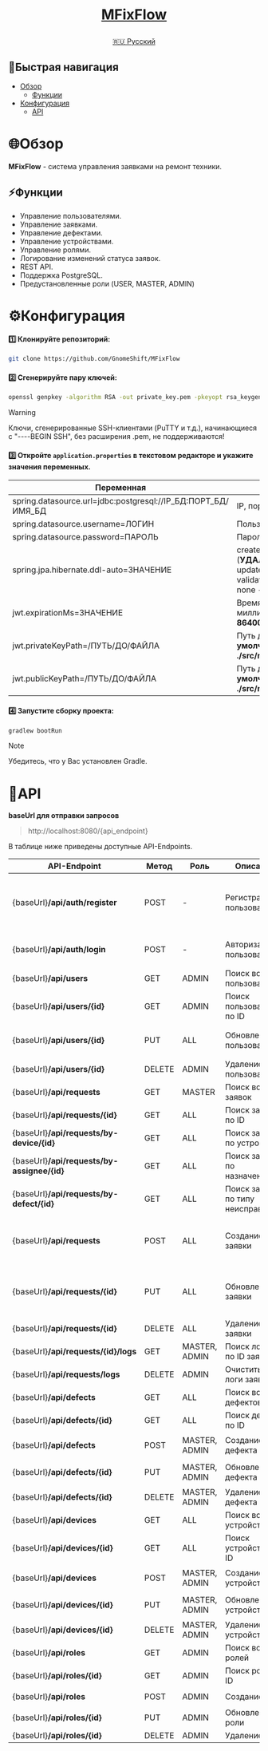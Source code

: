 <h1>
<p align="center">
<a href="https://github.com/GnomeShift/MFixFlow" target="_blank" rel="noopener noreferrer">MFixFlow</a>
</p>
</h1>

<p align="center">
  <a href="README.md">🇷🇺 Русский</a>
</p>

## 🚀Быстрая навигация
* [Обзор](#обзор)
    * [Функции](#функции)
* [Конфигурация](#конфигурация)
    * [API](#api)

# 🌐Обзор
**MFixFlow** - система управления заявками на ремонт техники.

## ⚡Функции
* Управление пользователями.
* Управление заявками.
* Управление дефектами.
* Управление устройствами.
* Управление ролями.
* Логирование изменений статуса заявок.
* REST API.
* Поддержка PostgreSQL.
* Предустановленные роли (USER, MASTER, ADMIN)

# ⚙️Конфигурация
#### 1️⃣ Клонируйте репозиторий:
```bash
git clone https://github.com/GnomeShift/MFixFlow
```

#### 2️⃣ Сгенерируйте пару ключей:
```bash
openssl genpkey -algorithm RSA -out private_key.pem -pkeyopt rsa_keygen_bits:2048 && openssl rsa -pubout -in private_key.pem -out public_key.pem
```
> [!WARNING]
> Ключи, сгенерированные SSH-клиентами (PuTTY и т.д.), начинающиеся с "----BEGIN SSH", без расширения .pem, не поддерживаются!

#### 3️⃣ Откройте `application.properties` в текстовом редакторе и укажите значения переменных.

| Переменная                                                   | Значение                                                                                                                                                      |
|--------------------------------------------------------------|---------------------------------------------------------------------------------------------------------------------------------------------------------------|
| spring.datasource.url=jdbc:postgresql://IP_БД:ПОРТ_БД/ИМЯ_БД | IP, порт, имя БД                                                                                                                                              |
| spring.datasource.username=ЛОГИН                             | Пользователь БД                                                                                                                                               |
| spring.datasource.password=ПАРОЛЬ                            | Пароль пользователя БД                                                                                                                                        |
| spring.jpa.hibernate.ddl-auto=ЗНАЧЕНИЕ                       | create - создать структуру БД (**УДАЛИТ ВСЕ ДАННЫЕ**);<br/>update - обновить структуру БД;<br/>validate - проверить структуру БД;<br/>none - ничего не делать |
| jwt.expirationMs=ЗНАЧЕНИЕ                                    | Время жизни JWT-токена в миллисекундах (**по умолчанию - 86400000**)                                                                                          |
| jwt.privateKeyPath=/ПУТЬ/ДО/ФАЙЛА                            | Путь до файла приватного ключа (**по умолчанию - ./src/main/resources/private_key.pem**)                                                                      |
| jwt.publicKeyPath=/ПУТЬ/ДО/ФАЙЛА                             | Путь до файла публичного ключа (**по умолчанию - ./src/main/resources/public_key.pem**)                                                                       |

#### 4️⃣ Запустите сборку проекта:
```bash
gradlew bootRun
```
> [!NOTE]
> Убедитесь, что у Вас установлен Gradle.

# 📡API
**baseUrl для отправки запросов**
> http://localhost:8080/{api_endpoint}

В таблице ниже приведены доступные API-Endpoints.

| API-Endpoint                                | Метод  | Роль          | Описание                           | Тело запроса                                                                                             |
|---------------------------------------------|--------|---------------|------------------------------------|----------------------------------------------------------------------------------------------------------|
| {baseUrl}**/api/auth/register**             | POST   | -             | Регистрация пользователя           | `{ name: "NAME", "email": "mail@example.com", "password": "PASSWORD", "role": "USER/MASTER/ADMIN" }`     |
| {baseUrl}**/api/auth/login**                | POST   | -             | Авторизация пользователя           | `{ email: "mail@example.com", "password": "PASSWORD" }`                                                  |
| {baseUrl}**/api/users**                     | GET    | ADMIN         | Поиск всех пользователей           | -                                                                                                        |
| {baseUrl}**/api/users/{id}**                | GET    | ADMIN         | Поиск пользователя по ID           | -                                                                                                        |
| {baseUrl}**/api/users/{id}**                | PUT    | ALL           | Обновление пользователя            | `{ name: "Test2", email: "mail@example.com", role: "ADMIN" }`                                            |
| {baseUrl}**/api/users/{id}**                | DELETE | ADMIN         | Удаление пользователя              | -                                                                                                        |
| {baseUrl}**/api/requests**                  | GET    | MASTER        | Поиск всех заявок                  | -                                                                                                        |
| {baseUrl}**/api/requests/{id}**             | GET    | ALL           | Поиск заявки по ID                 | -                                                                                                        |
| {baseUrl}**/api/requests/by-device/{id}**   | GET    | ALL           | Поиск заявки по устройству         | -                                                                                                        |
| {baseUrl}**/api/requests/by-assignee/{id}** | GET    | ALL           | Поиск заявки по назначенному       | -                                                                                                        |
| {baseUrl}**/api/requests/by-defect/{id}**   | GET    | ALL           | Поиск заявки по типу неисправности | -                                                                                                        |
| {baseUrl}**/api/requests**                  | POST   | ALL           | Создание заявки                    | `{ "title": "Test", description: "Test", status: "NEW", assigneeId: "1", deviceId: "1", defectId: "1" }` |
| {baseUrl}**/api/requests/{id}**             | PUT    | ALL           | Обновление заявки                  | `{ title: "Test2", description: "Test", status: "NEW", assigneeId: "1", deviceId: "1", defectId: "1" }`  |
| {baseUrl}**/api/requests/{id}**             | DELETE | ALL           | Удаление заявки                    | -                                                                                                        |
| {baseUrl}**/api/requests/{id}/logs**        | GET    | MASTER, ADMIN | Поиск логов по ID заявки           | -                                                                                                        |
| {baseUrl}**/api/requests/logs**             | DELETE | ADMIN         | Очистить все логи заявок           | -                                                                                                        |
| {baseUrl}**/api/defects**                   | GET    | ALL           | Поиск всех дефектов                | -                                                                                                        |
| {baseUrl}**/api/defects/{id}**              | GET    | ALL           | Поиск дефекта по ID                | -                                                                                                        |
| {baseUrl}**/api/defects**                   | POST   | MASTER, ADMIN | Создание дефекта                   | `{ name: "First", description: "First description" }`                                                    |
| {baseUrl}**/api/defects/{id}**              | PUT    | MASTER, ADMIN | Обновление дефекта                 | `{ name: "First2", description: "First updated" }`                                                       |
| {baseUrl}**/api/defects/{id}**              | DELETE | MASTER, ADMIN | Удаление дефекта                   | -                                                                                                        |
| {baseUrl}**/api/devices**                   | GET    | ALL           | Поиск всех устройств               | -                                                                                                        |
| {baseUrl}**/api/devices/{id}**              | GET    | ALL           | Поиск устройства по ID             | -                                                                                                        |
| {baseUrl}**/api/devices**                   | POST   | MASTER, ADMIN | Создание устройства                | `{ name: "Device", description: "First device" }`                                                        |
| {baseUrl}**/api/devices/{id}**              | PUT    | MASTER, ADMIN | Обновление устройства              | `{ name: "First2", description: "First updated" }`                                                       |
| {baseUrl}**/api/devices/{id}**              | DELETE | MASTER, ADMIN | Удаление устройства                | -                                                                                                        |
| {baseUrl}**/api/roles**                     | GET    | ADMIN         | Поиск всех ролей                   | -                                                                                                        |
| {baseUrl}**/api/roles/{id}**                | GET    | ADMIN         | Поиск роли по ID                   | -                                                                                                        |
| {baseUrl}**/api/roles**                     | POST   | ADMIN         | Создание роли                      | `{ name: "First role" }`                                                                                 |
| {baseUrl}**/api/roles/{id}**                | PUT    | ADMIN         | Обновление роли                    | `{ name: "First role updated" }`                                                                         |
| {baseUrl}**/api/roles/{id}**                | DELETE | ADMIN         | Удаление роли                      | -                                                                                                        |

